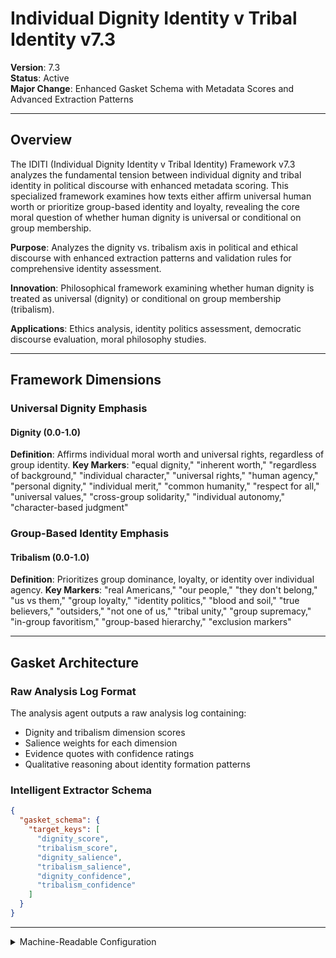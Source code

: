 # Individual Dignity Identity v Tribal Identity v7.3

**Version**: 7.3  
**Status**: Active  
**Major Change**: Enhanced Gasket Schema with Metadata Scores and Advanced Extraction Patterns

---

## Overview

The IDITI (Individual Dignity Identity v Tribal Identity) Framework v7.3 analyzes the fundamental tension between individual dignity and tribal identity in political discourse with enhanced metadata scoring. This specialized framework examines how texts either affirm universal human worth or prioritize group-based identity and loyalty, revealing the core moral question of whether human dignity is universal or conditional on group membership.

**Purpose**: Analyzes the dignity vs. tribalism axis in political and ethical discourse with enhanced extraction patterns and validation rules for comprehensive identity assessment.

**Innovation**: Philosophical framework examining whether human dignity is treated as universal (dignity) or conditional on group membership (tribalism).

**Applications**: Ethics analysis, identity politics assessment, democratic discourse evaluation, moral philosophy studies.

---

## Framework Dimensions

### **Universal Dignity Emphasis**

#### Dignity (0.0-1.0)
**Definition**: Affirms individual moral worth and universal rights, regardless of group identity.
**Key Markers**: "equal dignity," "inherent worth," "regardless of background," "individual character," "universal rights," "human agency," "personal dignity," "individual merit," "common humanity," "respect for all," "universal values," "cross-group solidarity," "individual autonomy," "character-based judgment"

### **Group-Based Identity Emphasis**

#### Tribalism (0.0-1.0)
**Definition**: Prioritizes group dominance, loyalty, or identity over individual agency.
**Key Markers**: "real Americans," "our people," "they don't belong," "us vs them," "group loyalty," "identity politics," "blood and soil," "true believers," "outsiders," "not one of us," "tribal unity," "group supremacy," "in-group favoritism," "group-based hierarchy," "exclusion markers"

---

## Gasket Architecture

### Raw Analysis Log Format
The analysis agent outputs a raw analysis log containing:
- Dignity and tribalism dimension scores
- Salience weights for each dimension
- Evidence quotes with confidence ratings
- Qualitative reasoning about identity formation patterns

### Intelligent Extractor Schema
```json
{
  "gasket_schema": {
    "target_keys": [
      "dignity_score",
      "tribalism_score",
      "dignity_salience",
      "tribalism_salience",
      "dignity_confidence",
      "tribalism_confidence"
    ]
  }
}
```

---

<details><summary>Machine-Readable Configuration</summary>

```json
{
  "name": "iditi_v7_1",
  "version": "v7.3",
  "display_name": "Individual Dignity Identity v Tribal Identity v7.3",
  "analysis_variants": {
    "default": {
      "description": "Sequential dignity vs tribalism analysis with chain-of-thought methodology",
      "analysis_prompt": "You are an expert analyst specializing in political and ethical discourse analysis across diverse contexts. Analyze this text through focused sequential steps, examining the dignity-tribalism tension systematically before integration.\n\nSTEP 1 - DIGNITY DIMENSION ANALYSIS\nFocus ONLY on individual dignity patterns (ignore tribalism for now):\n- Look for dignity patterns: universal worth language ('equal dignity,' 'inherent worth,' 'regardless of background,' 'individual character'), rights emphasis ('universal rights,' 'human agency,' 'personal dignity'), inclusive humanity ('common humanity,' 'universal values,' 'cross-group solidarity') - Note: These are semantic concepts, look for affirmation of individual moral worth and universal rights regardless of group identity, not just these exact phrases\n- Assess dignity completeness and universality claims\n- Score dignity dimension (0.0-1.0) with specific textual evidence\n- Assess salience (0.0-1.0): How central are dignity appeals to the overall message?\n- State confidence (0.0-1.0): How certain are you in this assessment?\nShow your analytical work and evidence before proceeding.\n\nSTEP 2 - TRIBALISM DIMENSION ANALYSIS\nNow focus ONLY on tribal identity patterns:\n- Look for tribalism patterns: group identity language ('real Americans,' 'our people,' 'they don't belong,' 'us vs them'), loyalty emphasis ('group loyalty,' 'identity politics,' 'true believers'), exclusion markers ('outsiders,' 'not one of us,' 'tribal unity,' 'group supremacy,' 'in-group favoritism') - Note: These are semantic concepts, look for prioritizing group dominance, loyalty, or identity over individual agency, not just these exact terms\n- Assess tribalism intensity and exclusionary logic\n- Score tribalism dimension (0.0-1.0) with specific textual evidence\n- Assess salience (0.0-1.0): How central are tribal identity appeals to the message?\n- State confidence (0.0-1.0): How certain are you in this assessment?\nShow your analytical work and evidence before proceeding.\n\nFINAL STEP - INTEGRATION AND VALIDATION\nReview your step-by-step analysis:\n- Check for scoring consistency between dignity and tribalism dimensions\n- Validate that evidence quality meets academic standards\n- Assess the fundamental tension between individual dignity and tribal identity\n- Confirm confidence levels are appropriately calibrated\n- Determine whether human dignity is treated as universal or conditional on group membership\n- Apply pattern classifications based on overall identity approach\n\nProvide your final structured analysis following this format:\n\n**IDENTITY FORMATION ASSESSMENT**\n\n**Dignity**: [score] (salience: [score], confidence: [score])\n**Tribalism**: [score] (salience: [score], confidence: [score])\n\n**Calculated Metrics**:\n- Identity Tension Index: [calculated score]\n- Human Worth Universality: [universal/conditional classification]\n\n**Key Insights**: [Summary of identity formation patterns, dignity-tribalism tension, and approach to human worth and group identity]"
    }
  },
  "dimension_groups": {
    "identity_axis": ["dignity", "tribalism"]
  },
  "calculation_spec": {
    "identity_axis_score": "(dignity_score - tribalism_score + 1) / 2",
    "dignity_tribalism_index": "(dignity_score + tribalism_score) / 2",
    "salience_weighted_identity_axis_score": "((dignity_score * dignity_salience) - (tribalism_score * tribalism_salience) + (dignity_salience + tribalism_salience) / 2) / (dignity_salience + tribalism_salience)",
    "salience_weighted_dignity_tribalism_index": "(dignity_score * dignity_salience + tribalism_score * tribalism_salience) / (dignity_salience + tribalism_salience)"
  },
  "reliability_rubric": {
    "cronbachs_alpha": {
      "excellent": [0.80, 1.0],
      "good": [0.70, 0.79],
      "acceptable": [0.60, 0.69],
      "poor": [0.0, 0.59]
    },
    "notes": "Defines quality thresholds for framework reliability. The Synthesis Agent uses this for automated fit assessment."
  },
  "gasket_schema": {
    "version": "7.1",
    "extraction_method": "intelligent_extractor",
    "target_keys": [
      "dignity_score",
      "tribalism_score",
      "dignity_salience",
      "tribalism_salience",
      "dignity_confidence",
      "tribalism_confidence"
    ],
    "extraction_patterns": {
      "dignity_score": ["dignity.{0,20}score", "dignity.{0,20}rating", "dignity\\s*:\\s*[0-9]"],
      "tribalism_score": ["tribalism.{0,20}score", "tribalism.{0,20}rating", "tribalism\\s*:\\s*[0-9]"],
      "dignity_salience": ["dignity.{0,20}salience", "dignity.{0,20}importance", "dignity.{0,20}centrality"],
      "tribalism_salience": ["tribalism.{0,20}salience", "tribalism.{0,20}importance", "tribalism.{0,20}centrality"],
      "dignity_confidence": ["dignity.{0,20}confidence", "dignity.{0,20}certainty", "dignity.{0,20}sure"],
      "tribalism_confidence": ["tribalism.{0,20}confidence", "tribalism.{0,20}certainty", "tribalism.{0,20}sure"]
    },
    "validation_rules": {
      "required_fields": [
        "dignity_score", "tribalism_score"
      ],
      "score_ranges": {"min": 0.0, "max": 1.0},
      "metadata_ranges": {
        "salience": {"min": 0.0, "max": 1.0},
        "confidence": {"min": 0.0, "max": 1.0}
      },
      "fallback_strategy": "use_default_values"
    }
  }
}
```

</details>